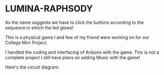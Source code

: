 # LUMINA-RAPHSODY
As the name suggests we have to click the buttons according to the sequence in which the led glows!

This is a physical game I and few of my friend were working on for our College Mini Project.

I handled the coding and interfacing of Arduino with the game. This is not a complete project I still have plans on adding Music with the game!

Here's the circuit diagram:

